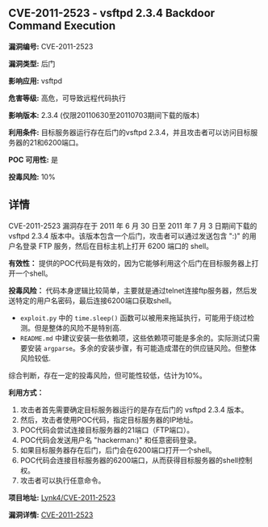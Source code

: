 ## CVE-2011-2523 - vsftpd 2.3.4 Backdoor Command Execution

**漏洞编号:** CVE-2011-2523

**漏洞类型:** 后门

**影响应用:** vsftpd

**危害等级:** 高危，可导致远程代码执行

**影响版本:** 2.3.4 (仅限20110630至20110703期间下载的版本)

**利用条件:** 目标服务器运行存在后门的vsftpd 2.3.4，并且攻击者可以访问目标服务器的21和6200端口。

**POC 可用性:** 是

**投毒风险:** 10%

## 详情

CVE-2011-2523 漏洞存在于 2011 年 6 月 30 日至 2011 年 7 月 3 日期间下载的 vsftpd 2.3.4 版本中。该版本包含一个后门，攻击者可以通过发送包含 ":)" 的用户名登录 FTP 服务，然后在目标主机上打开 6200 端口的 shell。 

**有效性：**
提供的POC代码是有效的，因为它能够利用这个后门在目标服务器上打开一个shell。

**投毒风险：**
代码本身逻辑比较简单，主要就是通过telnet连接ftp服务器，然后发送特定的用户名密码，最后连接6200端口获取shell。
*   `exploit.py` 中的 `time.sleep()` 函数可以被用来拖延执行，可能用于绕过检测。但是整体的风险不是特别高.
*   `README.md` 中建议安装一些依赖项，这些依赖项可能是多余的。实际测试只需要安装 `argparse`。多余的安装步骤，有可能造成潜在的供应链风险。但整体风险较低.

综合判断，存在一定的投毒风险，但可能性较低，估计为10%。

**利用方式：**
1.  攻击者首先需要确定目标服务器运行的是存在后门的 vsftpd 2.3.4 版本。
2.  然后，攻击者使用POC代码，指定目标服务器的IP地址。
3.  POC代码会尝试连接目标服务器的21端口（FTP端口）。
4.  POC代码会发送用户名 "hackerman:)" 和任意密码登录。
5.  如果目标服务器存在后门，后门会在6200端口打开一个shell。
6.  POC代码会连接目标服务器的6200端口，从而获得目标服务器的shell控制权。
7.  攻击者可以执行任意命令。

**项目地址:** [Lynk4/CVE-2011-2523](https://github.com/Lynk4/CVE-2011-2523)

**漏洞详情:** [CVE-2011-2523](https://nvd.nist.gov/vuln/detail/CVE-2011-2523)